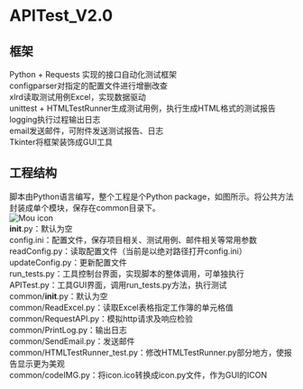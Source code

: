 # APITest_V2.0
## 框架
Python + Requests 实现的接口自动化测试框架</br>
configparser对指定的配置文件进行增删改查</br>
xlrd读取测试用例Excel，实现数据驱动</br>
unittest + HTMLTestRunner生成测试用例，执行生成HTML格式的测试报告</br>
logging执行过程输出日志</br>
email发送邮件，可附件发送测试报告、日志</br>
Tkinter将框架装饰成GUI工具</br>

## 工程结构
脚本由Python语言编写，整个工程是个Python package，如图所示。将公共方法封装成单个模块，保存在common目录下。</br>
![Mou icon](C:/Users/Administrator/Desktop/dir.png)</br>
__init__.py：默认为空</br>
config.ini：配置文件，保存项目相关、测试用例、邮件相关等常用参数</br>
readConfig.py：读取配置文件（当前是以绝对路径打开config.ini）</br>
updateConfig.py：更新配置文件</br>
run_tests.py：工具控制台界面，实现脚本的整体调用，可单独执行</br>
APITest.py：工具GUI界面，调用run_tests.py方法，执行测试</br>
common/__init__.py：默认为空</br>
common/ReadExcel.py：读取Excel表格指定工作簿的单元格值</br>
common/RequestAPI.py：模拟http请求及响应检验</br>
common/PrintLog.py：输出日志</br>
common/SendEmail.py：发送邮件</br>
common/HTMLTestRunner_test.py：修改HTMLTestRunner.py部分地方，使报告显示更为美观</br>
common/codeIMG.py：将icon.ico转换成icon.py文件，作为GUI的ICON</br>
